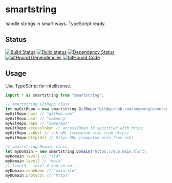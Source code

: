 # smartstring
handle strings in smart ways. TypeScript ready.

## Status
[![Build Status](https://travis-ci.org/pushrocks/smartstring.svg?branch=master)](https://travis-ci.org/pushrocks/smartstring)
[![Build status](https://ci.appveyor.com/api/projects/status/x4oe2xxwwcbxmk1h/branch/master?svg=true)](https://ci.appveyor.com/project/philkunz/smartstring/branch/master)
[![Dependency Status](https://david-dm.org/pushrocks/smartstring.svg)](https://david-dm.org/pushrocks/smartstring)
[![bitHound Dependencies](https://www.bithound.io/github/pushrocks/smartstring/badges/dependencies.svg)](https://www.bithound.io/github/pushrocks/smartstring/master/dependencies/npm)
[![bitHound Code](https://www.bithound.io/github/pushrocks/smartstring/badges/code.svg)](https://www.bithound.io/github/pushrocks/smartstring)

## Usage
Use TypeScript for intellisense.

```typescript
import * as smartstring from "smartstring";

// smartstring.GitRepo class
let myGitRepo = new smartstring.GitRepo("git@github.com:someorg/somerepo.git"); // takes https and git and npm repo URL versions
myGitRepo.host // "github.com"
myGitRepo.user // "someorg"
myGitRepo.repo // "somerepo"
myGitRepo.accessToken // accessToken if specified with https
myGitRepo.sshUrl // ssh URL (computed also from https)
myGitRepo.httpsUrl // https URL (computed also from ssh)

// smartstring.Domain class
let myDomain = new smartstring.Domain("https://sub.main.tld");
myDomain.level1 // "tld"
myDomain.level2 // "main"
// level3 , level 4 and so on...
myDomain.zoneName // "main.tld"
myDOmain.protocol // "https"

```
